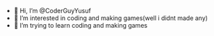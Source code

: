 - 👋 Hi, I’m @CoderGuyYusuf
- 👀 I’m interested in coding and making games(well i didnt made any)
- 🌱 I’m trying to learn coding and making games

